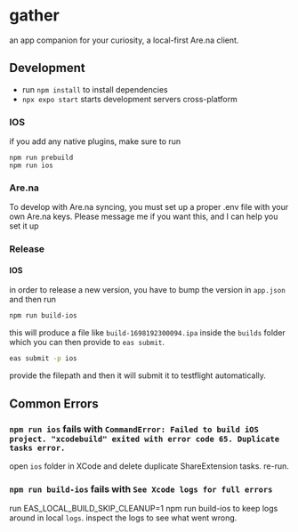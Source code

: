 # gather

an app companion for your curiosity, a local-first Are.na client.

## Development

- run `npm install` to install dependencies
- `npx expo start` starts development servers cross-platform

### IOS

if you add any native plugins, make sure to run

```
npm run prebuild
npm run ios
```

### Are.na

To develop with Are.na syncing, you must set up a proper .env file with your own Are.na keys. Please message me if you want this, and I can help you set it up

### Release

#### IOS

in order to release a new version, you have to bump the version in `app.json` and then run

```bash
npm run build-ios
```

this will produce a file like `build-1698192300094.ipa` inside the `builds` folder which you can then provide to `eas submit`.

```bash
eas submit -p ios
```

provide the filepath and then it will submit it to testflight automatically.

## Common Errors

### `npm run ios` fails with `CommandError: Failed to build iOS project. "xcodebuild" exited with error code 65. Duplicate tasks error.`

open `ios` folder in XCode and delete duplicate ShareExtension tasks. re-run.

### `npm run build-ios` fails with `See Xcode logs for full errors`

run EAS_LOCAL_BUILD_SKIP_CLEANUP=1 npm run build-ios to keep logs around in local `logs`. inspect the logs to see what went wrong.
